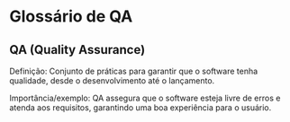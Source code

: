 # Glossário de QA

## QA (Quality Assurance)

Definição: Conjunto de práticas para garantir que o software tenha qualidade, desde o desenvolvimento até o lançamento.

Importância/exemplo: QA assegura que o software esteja livre de erros e atenda aos requisitos, garantindo uma boa experiência para o usuário.
